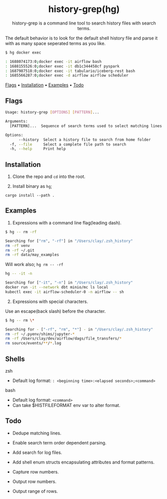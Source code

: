 <div align="center">

# history-grep(hg)

history-grep is a command line tool to search history files with search terms.

</div>

The default behavior is to look for the default shell history file and parse it with as many space seperated terms as you like.

``` sh
$ hg docker exec

: 1688074173:0;docker exec -it airflow bash
: 1688155526:0;docker exec -it db1c344458cf pyspark
: 1687987518:0;docker exec -it tabulario/iceberg-rest bash
: 1685566287:0;docker exec -d airflow airflow scheduler
```


[Flags](#flags) •
[Installation](#installation) •
[Examples](#examples) •
[Todo](#todo) 

## Flags

``` sh
Usage: history-grep [OPTIONS] [PATTERN]...

Arguments:
  [PATTERN]...  Sequence of search terms used to select matching lines

Options:
      --history  Select a history file to search from home folder
  -f, --file     Select a complete file path to search
  -h, --help     Print help
```

## Installation

1. Clone the repo and `cd` into the root.

2. Install binary as `hg`;

`cargo install --path .`

## Examples

1. Expressions with a command line flag(leading dash).

``` sh
$ hg -- rm -rf

Searching for ["rm", "-rf"] in "/Users/clay/.zsh_history"
rm -rf venv
rm -rf ~/.git
rm -rf data/may_examples
```

Will work also; `hg rm -- -rf`

``` sh
hg -- -it -n

Searching for ["-it", "-n"] in "/Users/clay/.zsh_history"
docker run -it --network dbt minio/mc ls local
kubectl exec -it airflow-scheduler-0 -n airflow -- sh
```

2. Expressions with special characters.

Use an escape(back slash) before the character.
``` sh
$ hg -- rm \*

Searching for - ["-rf", "rm", "*"] - in "/Users/clay/.zsh_history"
rm -rf ~/.pyenv/shims/jupyter-*
rm -rf /Users/clay/dev/airflow/dags/file_transfers/*
rm source/events/**/*.log
```

## Shells

zsh
* Default log format: `: <beginning time>:<elapsed seconds>;<command>`

bash
* Default log format: `<command>`
* Can take $HISTFILEFORMAT env var to alter format.

## Todo

* Dedupe matching lines.

* Enable search term order dependent parsing.

* Add search for log files.

* Add shell enum structs encapsulating attributes and format patterns.

* Capture row numbers.

* Output row numbers.

* Output range of rows. 


